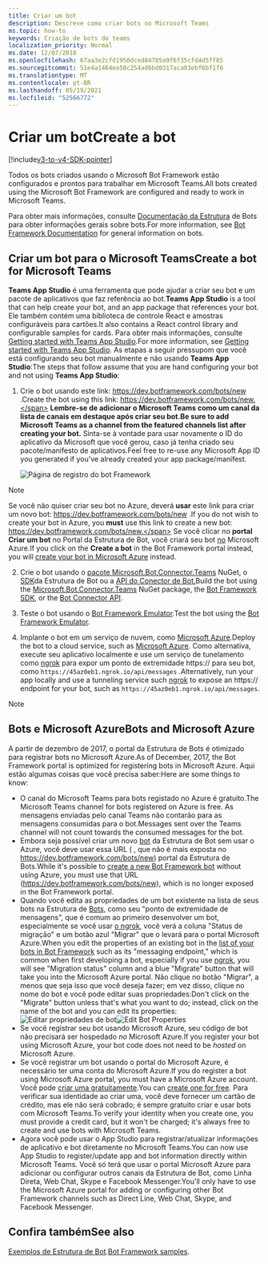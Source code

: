 ```yaml
---
title: Criar um bot
description: Descreve como criar bots no Microsoft Teams
ms.topic: how-to
keywords: Criação de bots do teams
localization_priority: Normal
ms.date: 12/07/2018
ms.openlocfilehash: 67aa3e2cfd1950dced84785a9f6f35cfd4d5ff85
ms.sourcegitcommit: 51e4a1464ea58c254ad6bd0317aca03ebf6bf1f6
ms.translationtype: MT
ms.contentlocale: pt-BR
ms.lasthandoff: 05/19/2021
ms.locfileid: "52566772"
---
```

# <a name="create-a-bot"></a><span data-ttu-id="8b9e9-104">Criar um bot</span><span class="sxs-lookup"><span data-stu-id="8b9e9-104">Create a bot</span></span>

[!include[v3-to-v4-SDK-pointer](~/includes/v3-to-v4-pointer-bots.md)]

<span data-ttu-id="8b9e9-105">Todos os bots criados usando o Microsoft Bot Framework estão configurados e prontos para trabalhar em Microsoft Teams.</span><span class="sxs-lookup"><span data-stu-id="8b9e9-105">All bots created using the Microsoft Bot Framework are configured and ready to work in Microsoft Teams.</span></span>

<span data-ttu-id="8b9e9-106">Para obter mais informações, consulte [Documentação da Estrutura](/azure/bot-service/?view=azure-bot-service-3.0&preserve-view=true) de Bots para obter informações gerais sobre bots.</span><span class="sxs-lookup"><span data-stu-id="8b9e9-106">For more information, see [Bot Framework Documentation](/azure/bot-service/?view=azure-bot-service-3.0&preserve-view=true) for general information on bots.</span></span>

## <a name="create-a-bot-for-microsoft-teams"></a><span data-ttu-id="8b9e9-107">Criar um bot para o Microsoft Teams</span><span class="sxs-lookup"><span data-stu-id="8b9e9-107">Create a bot for Microsoft Teams</span></span>

<span data-ttu-id="8b9e9-108">**Teams App Studio** é uma ferramenta que pode ajudar a criar seu bot e um pacote de aplicativos que faz referência ao bot.</span><span class="sxs-lookup"><span data-stu-id="8b9e9-108">**Teams App Studio** is a tool that can help create your bot, and an app package that references your bot.</span></span> <span data-ttu-id="8b9e9-109">Ele também contém uma biblioteca de controle React e amostras configuráveis para cartões.</span><span class="sxs-lookup"><span data-stu-id="8b9e9-109">It also contains a React control library and configurable samples for cards.</span></span> <span data-ttu-id="8b9e9-110">Para obter mais informações, consulte [Getting started with Teams App Studio](~/concepts/build-and-test/app-studio-overview.md).</span><span class="sxs-lookup"><span data-stu-id="8b9e9-110">For more information, see [Getting started with Teams App Studio](~/concepts/build-and-test/app-studio-overview.md).</span></span> <span data-ttu-id="8b9e9-111">As etapas a seguir pressupom que você está configurando seu bot manualmente e não usando **Teams App Studio**:</span><span class="sxs-lookup"><span data-stu-id="8b9e9-111">The steps that follow assume that you are hand configuring your bot and not using **Teams App Studio**:</span></span>

1. <span data-ttu-id="8b9e9-112">Crie o bot usando este link: https://dev.botframework.com/bots/new .</span><span class="sxs-lookup"><span data-stu-id="8b9e9-112">Create the bot using this link: https://dev.botframework.com/bots/new.</span></span> <span data-ttu-id="8b9e9-113">**Lembre-se de adicionar o Microsoft Teams como um canal da lista de canais em destaque após criar seu bot.**</span><span class="sxs-lookup"><span data-stu-id="8b9e9-113">**Be sure to add Microsoft Teams as a channel from the featured channels list after creating your bot.**</span></span> <span data-ttu-id="8b9e9-114">Sinta-se à vontade para usar novamente o ID do aplicativo da Microsoft que você gerou, caso já tenha criado seu pacote/manifesto de aplicativos.</span><span class="sxs-lookup"><span data-stu-id="8b9e9-114">Feel free to re-use any Microsoft App ID you generated if you've already created your app package/manifest.</span></span>

   ![Página de registro do bot Framework](~/assets/images/bots/bfregister.png)

> [!NOTE]
> <span data-ttu-id="8b9e9-116">Se você não quiser criar seu bot no Azure, deverá **usar** este link para criar um novo bot: https://dev.botframework.com/bots/new .</span><span class="sxs-lookup"><span data-stu-id="8b9e9-116">If you do not wish to create your bot in Azure, you **must** use this link to create a new bot: https://dev.botframework.com/bots/new.</span></span> <span data-ttu-id="8b9e9-117">Se você clicar no **portal Criar um bot** no Portal da Estrutura de Bot, você criará seu bot [no](#bots-and-microsoft-azure) Microsoft Azure.</span><span class="sxs-lookup"><span data-stu-id="8b9e9-117">If you click on the **Create a bot** in the Bot Framework portal instead, you will [create your bot in Microsoft Azure](#bots-and-microsoft-azure) instead.</span></span>

2. <span data-ttu-id="8b9e9-118">Crie o bot usando o [pacote Microsoft.Bot.Connector.Teams](https://www.nuget.org/packages/Microsoft.Bot.Connector.Teams) NuGet, o [SDK](https://github.com/microsoft/botframework-sdk)da Estrutura de Bot ou a [API do Conector de Bot.](/bot-framework/rest-api/bot-framework-rest-connector-api-reference)</span><span class="sxs-lookup"><span data-stu-id="8b9e9-118">Build the bot using the [Microsoft.Bot.Connector.Teams](https://www.nuget.org/packages/Microsoft.Bot.Connector.Teams) NuGet package, the  [Bot Framework SDK](https://github.com/microsoft/botframework-sdk), or the [Bot Connector API](/bot-framework/rest-api/bot-framework-rest-connector-api-reference).</span></span>

3. <span data-ttu-id="8b9e9-119">Teste o bot usando o [Bot Framework Emulator](/bot-framework/debug-bots-emulator).</span><span class="sxs-lookup"><span data-stu-id="8b9e9-119">Test the bot using the [Bot Framework Emulator](/bot-framework/debug-bots-emulator).</span></span>

4. <span data-ttu-id="8b9e9-120">Implante o bot em um serviço de nuvem, como [Microsoft Azure](https://azure.microsoft.com/).</span><span class="sxs-lookup"><span data-stu-id="8b9e9-120">Deploy the bot to a cloud service, such as [Microsoft Azure](https://azure.microsoft.com/).</span></span> <span data-ttu-id="8b9e9-121">Como alternativa, execute seu aplicativo localmente e use um serviço de tunelamento como [ngrok](https://ngrok.com) para expor um ponto de extremidade https:// para seu bot, como `https://45az0eb1.ngrok.io/api/messages` .</span><span class="sxs-lookup"><span data-stu-id="8b9e9-121">Alternatively, run your app locally and use a tunneling service such [ngrok](https://ngrok.com) to expose an https:// endpoint for your bot, such as `https://45az0eb1.ngrok.io/api/messages`.</span></span>

> [!NOTE]
> ## <a name="bots-and-microsoft-azure"></a><span data-ttu-id="8b9e9-122">Bots e Microsoft Azure</span><span class="sxs-lookup"><span data-stu-id="8b9e9-122">Bots and Microsoft Azure</span></span>
> <span data-ttu-id="8b9e9-123">A partir de dezembro de 2017, o portal da Estrutura de Bots é otimizado para registrar bots no Microsoft Azure.</span><span class="sxs-lookup"><span data-stu-id="8b9e9-123">As of December, 2017, the Bot Framework portal is optimized for registering bots in Microsoft Azure.</span></span> <span data-ttu-id="8b9e9-124">Aqui estão algumas coisas que você precisa saber:</span><span class="sxs-lookup"><span data-stu-id="8b9e9-124">Here are some things to know:</span></span>
>
> * <span data-ttu-id="8b9e9-125">O canal do Microsoft Teams para bots registado no Azure é gratuito.</span><span class="sxs-lookup"><span data-stu-id="8b9e9-125">The Microsoft Teams channel for bots registered on Azure is free.</span></span> <span data-ttu-id="8b9e9-126">As mensagens enviadas pelo canal Teams não contarão para as mensagens consumidas para o bot.</span><span class="sxs-lookup"><span data-stu-id="8b9e9-126">Messages sent over the Teams channel will not count towards the consumed messages for the bot.</span></span>
> * <span data-ttu-id="8b9e9-127">Embora seja possível criar um novo [bot](https://dev.botframework.com/bots/new) da Estrutura de Bot sem usar o Azure, você deve usar essa URL ( , que não é mais exposta no https://dev.botframework.com/bots/new) portal da Estrutura de Bots.</span><span class="sxs-lookup"><span data-stu-id="8b9e9-127">While it's possible to [create a new Bot Framework bot](https://dev.botframework.com/bots/new) without using Azure, you must use that URL (https://dev.botframework.com/bots/new), which is no longer exposed in the Bot Framework portal.</span></span>
> * <span data-ttu-id="8b9e9-128">Quando você edita as propriedades de um bot existente na lista de seus bots na Estrutura de [Bots,](https://dev.botframework.com/bots) como seu "ponto de extremidade de mensagens", que é comum ao primeiro desenvolver um bot, especialmente se você usar [o ngrok](https://ngrok.com), você verá a coluna "Status de migração" e um botão azul "Migrar" que o levará para o portal Microsoft Azure.</span><span class="sxs-lookup"><span data-stu-id="8b9e9-128">When you edit the properties of an existing bot in the [list of your bots in Bot Framework](https://dev.botframework.com/bots) such as its "messaging endpoint," which is common when first developing a bot, especially if you use [ngrok](https://ngrok.com), you will see "Migration status" column and a blue "Migrate" button that will take you into the Microsoft Azure portal.</span></span> <span data-ttu-id="8b9e9-129">Não clique no botão "Migrar", a menos que seja isso que você deseja fazer; em vez disso, clique no nome do bot e você pode editar suas propriedades:</span><span class="sxs-lookup"><span data-stu-id="8b9e9-129">Don't click on the "Migrate" button unless that's what you want to do; instead, click on the name of the bot and you can edit its properties:</span></span></br>
   <span data-ttu-id="8b9e9-130">![Editar propriedades de bot](~/assets/images/bots/bf-migrate-bot-to-azure.png)</span><span class="sxs-lookup"><span data-stu-id="8b9e9-130">![Edit Bot Properties](~/assets/images/bots/bf-migrate-bot-to-azure.png)</span></span>
> * <span data-ttu-id="8b9e9-131">Se você registrar seu bot usando Microsoft Azure, seu código de bot não precisará ser hospedado *no* Microsoft Azure.</span><span class="sxs-lookup"><span data-stu-id="8b9e9-131">If you register your bot using Microsoft Azure, your bot code does not need to be *hosted* on Microsoft Azure.</span></span>
> * <span data-ttu-id="8b9e9-132">Se você registrar um bot usando o portal do Microsoft Azure, é necessário ter uma conta do Microsoft Azure.</span><span class="sxs-lookup"><span data-stu-id="8b9e9-132">If you do register a bot using Microsoft Azure portal, you must have a Microsoft Azure account.</span></span> <span data-ttu-id="8b9e9-133">Você pode [criar uma gratuitamente](https://azure.microsoft.com/free/).</span><span class="sxs-lookup"><span data-stu-id="8b9e9-133">You can [create one for free](https://azure.microsoft.com/free/).</span></span> <span data-ttu-id="8b9e9-134">Para verificar sua identidade ao criar uma, você deve fornecer um cartão de crédito, mas ele não será cobrado; é sempre gratuito criar e usar bots com Microsoft Teams.</span><span class="sxs-lookup"><span data-stu-id="8b9e9-134">To verify your identity when you create one, you must provide a credit card, but it won't be charged; it's always free to create and use bots with Microsoft Teams.</span></span>
> * <span data-ttu-id="8b9e9-135">Agora você pode usar o App Studio para registrar/atualizar informações de aplicativo e bot diretamente no Microsoft Teams.</span><span class="sxs-lookup"><span data-stu-id="8b9e9-135">You can now use App Studio to register/update app and bot information directly within Microsoft Teams.</span></span> <span data-ttu-id="8b9e9-136">Você só terá que usar o portal Microsoft Azure para adicionar ou configurar outros canais da Estrutura de Bot, como Linha Direta, Web Chat, Skype e Facebook Messenger.</span><span class="sxs-lookup"><span data-stu-id="8b9e9-136">You'll only have to use the Microsoft Azure portal for adding or configuring other Bot Framework channels such as Direct Line, Web Chat, Skype, and Facebook Messenger.</span></span>

## <a name="see-also"></a><span data-ttu-id="8b9e9-137">Confira também</span><span class="sxs-lookup"><span data-stu-id="8b9e9-137">See also</span></span>

<span data-ttu-id="8b9e9-138">[Exemplos de Estrutura de Bot](https://github.com/Microsoft/BotBuilder-Samples/blob/master/README.md).</span><span class="sxs-lookup"><span data-stu-id="8b9e9-138">[Bot Framework samples](https://github.com/Microsoft/BotBuilder-Samples/blob/master/README.md).</span></span>